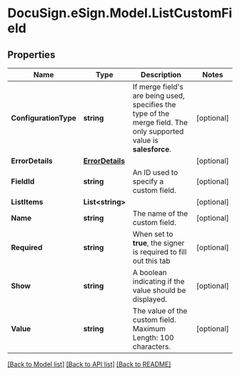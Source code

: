 # DocuSign.eSign.Model.ListCustomField
## Properties

Name | Type | Description | Notes
------------ | ------------- | ------------- | -------------
**ConfigurationType** | **string** | If merge field&#39;s are being used, specifies the type of the merge field. The only  supported value is **salesforce**. | [optional] 
**ErrorDetails** | [**ErrorDetails**](ErrorDetails.md) |  | [optional] 
**FieldId** | **string** | An ID used to specify a custom field. | [optional] 
**ListItems** | **List&lt;string&gt;** |  | [optional] 
**Name** | **string** | The name of the custom field. | [optional] 
**Required** | **string** | When set to **true**, the signer is required to fill out this tab | [optional] 
**Show** | **string** | A boolean indicating if the value should be displayed. | [optional] 
**Value** | **string** | The value of the custom field.  Maximum Length: 100 characters. | [optional] 

[[Back to Model list]](../README.md#documentation-for-models) [[Back to API list]](../README.md#documentation-for-api-endpoints) [[Back to README]](../README.md)

